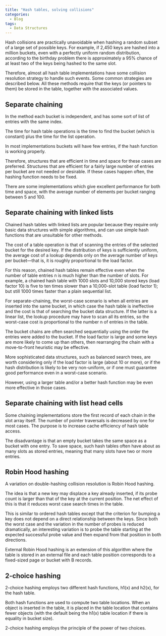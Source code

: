 ```yaml
---
title: "Hash tables, solving collisions"
categories:
  - Blog
tags:
  - Data Structures
---
```


Hash collisions are practically unavoidable when hashing a random subset of a large set of possible keys. For example, if 2,450 keys are hashed into a million buckets, even with a perfectly uniform random distribution, according to the birthday problem there is approximately a 95% chance of at least two of the keys being hashed to the same slot.

Therefore, almost all hash table implementations have some collision resolution strategy to handle such events. Some common strategies are described below. All these methods require that the keys (or pointers to them) be stored in the table, together with the associated values. 

<h2>Separate chaining</h2>

In the method each bucket is independent, and has some sort of list of entries with the same index.

The time for hash table operations is the time to find the bucket (which is constant) plus the time for the list operation.

In most implementations buckets will have few entries, if the hash function is working properly. 

Therefore, structures that are efficient in time and space for these cases are preferred. Structures that are efficient for a fairly large number of entries per bucket are not needed or desirable. If these cases happen often, the hashing function needs to be fixed.

There are some implementations which give excellent performance for both time and space, with the average number of elements per bucket ranging between 5 and 100. 

<h2>Separate chaining with linked lists</h2>

Chained hash tables with linked lists are popular because they require only basic data structures with simple algorithms, and can use simple hash functions that are unsuitable for other methods.

The cost of a table operation is that of scanning the entries of the selected bucket for the desired key. If the distribution of keys is sufficiently uniform, the average cost of a lookup depends only on the average number of keys per bucket—that is, it is roughly proportional to the load factor.

For this reason, chained hash tables remain effective even when the number of table entries n is much higher than the number of slots. For example, a chained hash table with 1000 slots and 10,000 stored keys (load factor 10) is five to ten times slower than a 10,000-slot table (load factor 1); but still 1000 times faster than a plain sequential list.

For separate-chaining, the worst-case scenario is when all entries are inserted into the same bucket, in which case the hash table is ineffective and the cost is that of searching the bucket data structure. If the latter is a linear list, the lookup procedure may have to scan all its entries, so the worst-case cost is proportional to the number n of entries in the table.

The bucket chains are often searched sequentially using the order the entries were added to the bucket. If the load factor is large and some keys are more likely to come up than others, then rearranging the chain with a move-to-front heuristic may be effective. 

More sophisticated data structures, such as balanced search trees, are worth considering only if the load factor is large (about 10 or more), or if the hash distribution is likely to be very non-uniform, or if one must guarantee good performance even in a worst-case scenario.

However, using a larger table and/or a better hash function may be even more effective in those cases.

<h2>Separate chaining with list head cells</h2>

Some chaining implementations store the first record of each chain in the slot array itself. The number of pointer traversals is decreased by one for most cases. The purpose is to increase cache efficiency of hash table access.

The disadvantage is that an empty bucket takes the same space as a bucket with one entry. To save space, such hash tables often have about as many slots as stored entries, meaning that many slots have two or more entries.

<h2>Robin Hood hashing</h2>

A variation on double-hashing collision resolution is Robin Hood hashing.

The idea is that a new key may displace a key already inserted, if its probe count is larger than that of the key at the current position. The net effect of this is that it reduces worst case search times in the table. 

This is similar to ordered hash tables except that the criterion for bumping a key does not depend on a direct relationship between the keys. Since both the worst case and the variation in the number of probes is reduced dramatically, an interesting variation is to probe the table starting at the expected successful probe value and then expand from that position in both directions.

External Robin Hood hashing is an extension of this algorithm where the table is stored in an external file and each table position corresponds to a fixed-sized page or bucket with B records.

<h2>2-choice hashing</h2>

2-choice hashing employs two different hash functions, h1(x) and h2(x), for the hash table. 

Both hash functions are used to compute two table locations. When an object is inserted in the table, it is placed in the table location that contains fewer objects (with the default being the h1(x) table location if there is equality in bucket size). 

2-choice hashing employs the principle of the power of two choices.